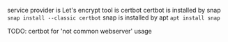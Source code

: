 
service provider is Let's encrypt
tool is certbot
certbot is installed by snap `snap install --classic certbot`
snap is installed by apt `apt install snap`

TODO: certbot for 'not common webserver' usage